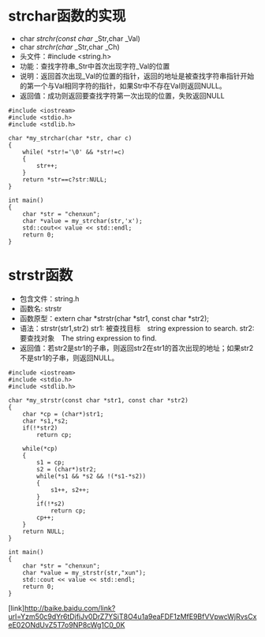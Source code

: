 # strchar函数的实现
* char *strchr(const char* _Str,char _Val)
* char *strchr(char* _Str,char _Ch)
* 头文件：#include <string.h>
* 功能：查找字符串_Str中首次出现字符_Val的位置
* 说明：返回首次出现_Val的位置的指针，返回的地址是被查找字符串指针开始的第一个与Val相同字符的指针，如果Str中不存在Val则返回NULL。
* 返回值：成功则返回要查找字符第一次出现的位置，失败返回NULL
```
#include <iostream>
#include <stdio.h>
#include <stdlib.h>

char *my_strchar(char *str, char c)
{
    while( *str!='\0' && *str!=c)
    {
        str++;
    }
    return *str==c?str:NULL;
}

int main()
{
    char *str = "chenxun";
    char *value = my_strchar(str,'x');
    std::cout<< value << std::endl;
    return 0;
}

```

# strstr函数
* 包含文件：string.h
* 函数名: strstr
* 函数原型：extern char *strstr(char *str1, const char *str2);
* 语法：strstr(str1,str2)
str1: 被查找目标　string expression to search.
str2: 要查找对象　The string expression to find.
* 返回值：若str2是str1的子串，则返回str2在str1的首次出现的地址；如果str2不是str1的子串，则返回NULL。


```
#include <iostream>
#include <stdio.h>
#include <stdlib.h>

char *my_strstr(const char *str1, const char *str2)
{
    char *cp = (char*)str1;
    char *s1,*s2; 
    if(!*str2)
        return cp; 

    while(*cp)
    {
        s1 = cp;
        s2 = (char*)str2;
        while(*s1 && *s2 && !(*s1-*s2))
        {
            s1++, s2++;
        }
        if(!*s2)
            return cp;     
        cp++;
    }    
    return NULL;
}

int main()
{
    char *str = "chenxun";
    char *value = my_strstr(str,"xun");
    std::cout << value << std::endl;
    return 0;
}
```
[link]http://baike.baidu.com/link?url=Yzm50c9dYr6tDjfiJv0DrZ7YSiT8O4u1a9eaFDF1zMfE9BfVVpwcWjRvsCxeE02ONdUvZ5T7o9NP8cWg1C0_0K